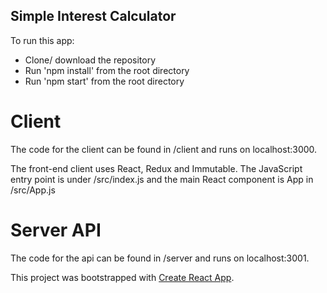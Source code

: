 ## Simple Interest Calculator

To run this app:

- Clone/ download the repository
- Run 'npm install' from the root directory
- Run 'npm start' from the root directory

# Client

The code for the client can be found in /client and runs on localhost:3000.

The front-end client uses React, Redux and Immutable.
The JavaScript entry point is under /src/index.js and the main React component is App in /src/App.js

# Server API

The code for the api can be found in /server and runs on localhost:3001.


This project was bootstrapped with [Create React App](https://github.com/facebookincubator/create-react-app).
